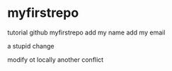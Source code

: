# myfirstrepo
tutorial github myfirstrepo
add my name
add my email

a stupid change 

modify ot locally
another conflict
